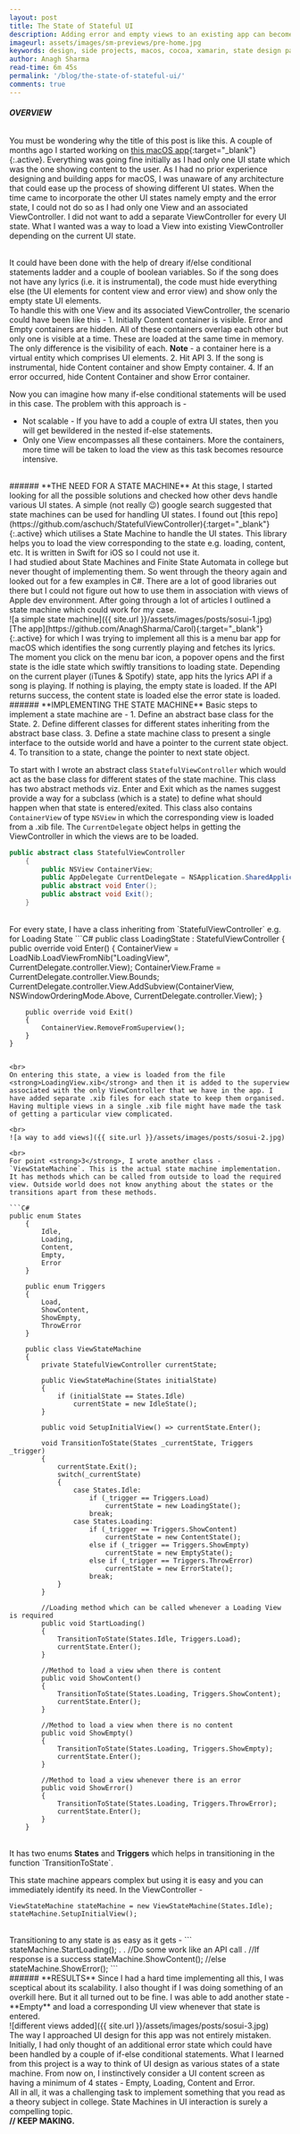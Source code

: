 ```yaml
---
layout: post
title: The State of Stateful UI
description: Adding error and empty views to an existing app can become complex. Considering UI as a set of states and state machines can easily help in having different views. How can you use State Machine to handle different UI states? Find out more in the article.
imageurl: assets/images/sm-previews/pre-home.jpg
keywords: design, side projects, macos, cocoa, xamarin, state design pattern, state machine, user interface
author: Anagh Sharma
read-time: 6m 45s
permalink: '/blog/the-state-of-stateful-ui/'
comments: true
---
```


###### **OVERVIEW**
You must be wondering why the title of this post is like this. A couple of months ago I started working on [this macOS app](https://github.com/AnaghSharma/Carol){:target="_blank"}{:.active}. Everything was going fine initially as I had only one UI state which was the one showing content to the user. As I had no prior experience designing and building apps for macOS, I was unaware of any architecture that could ease up the process of showing different UI states. When the time came to incorporate the other UI states namely empty and the error state, I could not do so as I had only one View and an associated ViewController. I did not want to add a separate ViewController for every UI state. What I wanted was a way to load a View into existing ViewController depending on the current UI state.

<br>
It could have been done with the help of dreary if/else conditional statements ladder and a couple of boolean variables. So if the song does not have any lyrics (i.e. it is instrumental), the code must hide everything else (the UI elements for content view and error view) and show only the empty state UI elements.

<br>
To handle this with one View and its associated ViewController, the scenario could have been like this - 
1. Initially Content container is visible. Error and Empty containers are hidden. All of these containers overlap each other but only one is visible at a time. These are loaded at the same time in memory. The only difference is the visibility of each.
<strong>Note</strong> - a container here is a virtual entity which comprises UI elements.
2. Hit API
3. If the song is instrumental, hide Content container and show Empty container.
4. If an error occurred, hide Content Container and show Error container.

Now you can imagine how many if-else conditional statements will be used in this case. The problem with this approach is -
* Not scalable - If you have to add a couple of extra UI states, then you will get bewildered in the nested if-else statements.
* Only one View encompasses all these containers. More the containers, more time will be taken to load the view as this task becomes resource intensive.

<br>
###### **THE NEED FOR A STATE MACHINE**
At this stage, I started looking for all the possible solutions and checked how other devs handle various UI states. A simple (not really 😉) google search suggested that state machines can be used for handling UI states. I found out [this repo](https://github.com/aschuch/StatefulViewController){:target="_blank"}{:.active} which utilises a State Machine to handle the UI states. This library helps you to load the view corresponding to the state e.g. loading, content, etc. It is written in Swift for iOS so I could not use it.

<br>
I had studied about State Machines and Finite State Automata in college but never thought of implementing them. So went through the theory again and looked out for a few examples in C#. There are a lot of good libraries out there but I could not figure out how to use them in association with views of Apple dev environment. After going through a lot of articles I outlined a state machine which could work for my case.

<br>
![a simple state machine]({{ site.url }}/assets/images/posts/sosui-1.jpg)

<br>
[The app](https://github.com/AnaghSharma/Carol){:target="_blank"}{:.active} for which I was trying to implement all this is a menu bar app for macOS which identifies the song currently playing and fetches its lyrics. The moment you click on the menu bar icon, a popover opens and the first state is the idle state which swiftly transitions to loading state. Depending on the current player (iTunes & Spotify) state, app hits the lyrics API if a song is playing. If nothing is playing, the empty state is loaded. If the API returns success, the content state is loaded else the error state is loaded.

<br>
###### **IMPLEMENTING THE STATE MACHINE**
Basic steps to implement a state machine are - 
1. Define an abstract base class for the State. 
2. Define different classes for different states inheriting from the abstract base class.
3. Define a state machine class to present a single interface to the outside world and have a pointer to the current state object.
4. To transition to a state, change the pointer to next state object.

To start with I wrote an abstract class `StatefulViewController` which would act as the base class for different states of the state machine. This class has two abstract methods viz. Enter and Exit which as the names suggest provide a way for a subclass (which is a state) to define what should happen when that state is entered/exited. This class also contains `ContainerView` of type `NSView` in which the corresponding view is loaded from a .xib file. The `CurrentDelegate` object helps in getting the ViewController in which the views are to be loaded.

```C#
public abstract class StatefulViewController
    {
        public NSView ContainerView;
        public AppDelegate CurrentDelegate = NSApplication.SharedApplication.Delegate as AppDelegate;
        public abstract void Enter();
        public abstract void Exit();
    }
```

<br>
For every state, I have a class inheriting from `StatefulViewController` e.g. for Loading State
```C#
public class LoadingState : StatefulViewController
    {
        public override void Enter()
        {
            ContainerView = LoadNib.LoadViewFromNib<LoadingView>("LoadingView", CurrentDelegate.controller.View);
            ContainerView.Frame = CurrentDelegate.controller.View.Bounds;
            CurrentDelegate.controller.View.AddSubview(ContainerView, NSWindowOrderingMode.Above, CurrentDelegate.controller.View);
        }

        public override void Exit()
        {
            ContainerView.RemoveFromSuperview();
        }
    }
```

<br>
On entering this state, a view is loaded from the file <strong>LoadingView.xib</strong> and then it is added to the superview associated with the only ViewController that we have in the app. I have added separate .xib files for each state to keep them organised. Having multiple views in a single .xib file might have made the task of getting a particular view complicated.

<br>
![a way to add views]({{ site.url }}/assets/images/posts/sosui-2.jpg)

<br>
For point <strong>3</strong>, I wrote another class - `ViewStateMachine`. This is the actual state machine implementation. It has methods which can be called from outside to load the required view. Outside world does not know anything about the states or the transitions apart from these methods.

```C#
public enum States
    {
        Idle,
        Loading,
        Content,
        Empty,
        Error
    }

    public enum Triggers
    {
        Load,
        ShowContent,
        ShowEmpty,
        ThrowError
    }

    public class ViewStateMachine
    {
        private StatefulViewController currentState;
        
        public ViewStateMachine(States initialState)
        {
            if (initialState == States.Idle)
                currentState = new IdleState();
        }

        public void SetupInitialView() => currentState.Enter();

        void TransitionToState(States _currentState, Triggers _trigger)
        {
            currentState.Exit();
            switch(_currentState)
            {
                case States.Idle:
                    if (_trigger == Triggers.Load)
                        currentState = new LoadingState();
                    break;
                case States.Loading:
                    if (_trigger == Triggers.ShowContent)
                        currentState = new ContentState();
                    else if (_trigger == Triggers.ShowEmpty)
                        currentState = new EmptyState();
                    else if (_trigger == Triggers.ThrowError)
                        currentState = new ErrorState();
                    break;
            }
        }
 
        //Loading method which can be called whenever a Loading View is required
        public void StartLoading()
        {
            TransitionToState(States.Idle, Triggers.Load);
            currentState.Enter();
        }

        //Method to load a view when there is content
        public void ShowContent()
        {
            TransitionToState(States.Loading, Triggers.ShowContent);
            currentState.Enter();
        }

        //Method to load a view when there is no content
        public void ShowEmpty()
        {
            TransitionToState(States.Loading, Triggers.ShowEmpty);
            currentState.Enter();
        }

        //Method to load a view whenever there is an error
        public void ShowError()
        {
            TransitionToState(States.Loading, Triggers.ThrowError);
            currentState.Enter();
        }
    }
```
<br>
It has two enums <strong>States</strong> and <strong>Triggers</strong> which helps in transitioning in the function `TransitionToState`.

This state machine appears complex but using it is easy and you can immediately identify its need. In the ViewController - 
```
ViewStateMachine stateMachine = new ViewStateMachine(States.Idle);
stateMachine.SetupInitialView();
```
<br>
Transitioning to any state is as easy as it gets - 
```
stateMachine.StartLoading();
.
.
//Do some work like an API call
.
//If response is a success
stateMachine.ShowContent();
//else
stateMachine.ShowError();
```

<br>
###### **RESULTS**
Since I had a hard time implementing all this, I was sceptical about its scalability. I also thought if I was doing something of an overkill here. But it all turned out to be fine. I was able to add another state - **Empty** and load a corresponding UI view whenever that state is entered.

<br>
![different views added]({{ site.url }}/assets/images/posts/sosui-3.jpg)

<br>
The way I approached UI design for this app was not entirely mistaken. Initially, I had only thought of an additional error state which could have been handled by a couple of if-else conditional statements. What I learned from this project is a way to think of UI design as various states of a state machine. From now on, I instinctively consider a UI content screen as having a minimum of 4 states - Empty, Loading, Content and Error.

<br>
All in all, it was a challenging task to implement something that you read as a theory subject in college. State Machines in UI interaction is surely a compelling topic.

<br>
<strong>// KEEP MAKING.<strong>